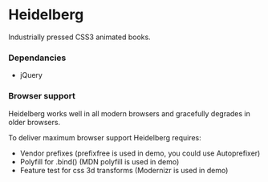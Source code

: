 Heidelberg
==========

Industrially pressed CSS3 animated books.


### Dependancies

* jQuery


### Browser support

Heidelberg works well in all modern browsers and gracefully degrades in older browsers.

To deliver maximum browser support Heidelberg requires:

* Vendor prefixes (prefixfree is used in demo, you could use Autoprefixer)
* Polyfill for .bind() (MDN polyfill is used in demo)
* Feature test for css 3d transforms (Modernizr is used in demo)
